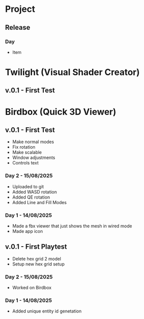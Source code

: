 # Project
## Release
### Day
- Item

# Twilight (Visual Shader Creator)
## v.0.1 - First Test

# Birdbox (Quick 3D Viewer)
## v.0.1 - First Test
- Make normal modes
- Fix rotation
- Make scalable
- Window adjustments
- Controls text

### Day 2 - 15/08/2025
- Uploaded to git
- Added WASD rotation
- Added QE rotation
- Added Line and Fill Modes

### Day 1 - 14/08/2025
- Made a fbx viewer that just shows the mesh in wired mode
- Made app icon

## v.0.1 - First Playtest
- Delete hex grid 2 model
- Setup new hex grid setup

### Day 2 - 15/08/2025
- Worked on Birdbox

### Day 1 - 14/08/2025
- Added unique entity id genetation

